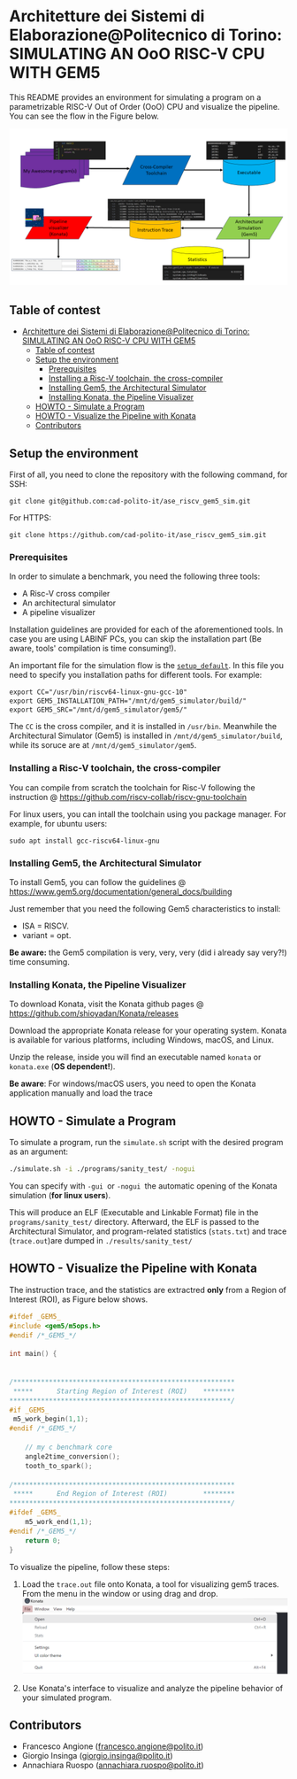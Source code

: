 # Architetture dei Sistemi di Elaborazione@Politecnico di Torino: SIMULATING AN OoO RISC-V CPU WITH GEM5

This README provides an environment for simulating a program on a parametrizable RISC-V Out of Order (OoO) CPU and visualize the pipeline. You can see the flow in the Figure below.


![flow](.images/gem5_workflow.png "Simulation flow")

## Table of contest
- [Architetture dei Sistemi di Elaborazione@Politecnico di Torino: SIMULATING AN OoO RISC-V CPU WITH GEM5](#architetture-dei-sistemi-di-elaborazionepolitecnico-di-torino-simulating-an-ooo-risc-v-cpu-with-gem5)
  - [Table of contest](#table-of-contest)
  - [Setup the environment](#setup-the-environment)
    - [Prerequisites](#prerequisites)
    - [Installing a Risc-V toolchain, the cross-compiler](#installing-a-risc-v-toolchain-the-cross-compiler)
    - [Installing Gem5, the Architectural Simulator](#installing-gem5-the-architectural-simulator)
    - [Installing Konata, the Pipeline Visualizer](#installing-konata-the-pipeline-visualizer)
  - [HOWTO - Simulate a Program](#howto---simulate-a-program)
  - [HOWTO - Visualize the Pipeline with Konata](#howto---visualize-the-pipeline-with-konata)
  - [Contributors](#contributors)

## Setup the environment 
First of all, you need to clone the repository with the following command, for SSH:
```
git clone git@github.com:cad-polito-it/ase_riscv_gem5_sim.git
```
For HTTPS:
```
git clone https://github.com/cad-polito-it/ase_riscv_gem5_sim.git
```

### Prerequisites
In order to simulate a benchmark, you need the following three tools:
- A Risc-V cross compiler
- An architectural simulator
- A pipeline visualizer

Installation guidelines are provided for each of the aforementioned tools.
In case you are using LABINF PCs, you can skip the installation part (Be aware, tools' compilation is time consuming!).

An important file for the simulation flow is the [```setup_default```](./setup_default).
In this file you need to specify you installation paths for different tools.
For example:
```
export CC="/usr/bin/riscv64-linux-gnu-gcc-10"
export GEM5_INSTALLATION_PATH="/mnt/d/gem5_simulator/build/"
export GEM5_SRC="/mnt/d/gem5_simulator/gem5/"
```
The ```CC``` is the cross compiler, and it is installed in ```/usr/bin```. Meanwhile the Architectural Simulator (Gem5) is installed in ```/mnt/d/gem5_simulator/build```, while its soruce are at ```/mnt/d/gem5_simulator/gem5```.

### Installing a Risc-V toolchain, the cross-compiler
 
You can compile from scratch the toolchain for Risc-V following the instruction @ https://github.com/riscv-collab/riscv-gnu-toolchain

For linux users, you can intall the toolchain using you package manager. For example, for ubuntu users:
```
sudo apt install gcc-riscv64-linux-gnu
```

### Installing Gem5, the Architectural Simulator
To install Gem5, you can follow the guidelines @ https://www.gem5.org/documentation/general_docs/building

Just remember that you need the following Gem5 characteristics to install:
- ISA = RISCV.
- variant = opt.

**Be aware:** the Gem5 compilation is very, very, very (did i already say very?!) time consuming.


### Installing Konata, the Pipeline Visualizer
To download Konata, visit the Konata github pages @ https://github.com/shioyadan/Konata/releases

Download the appropriate Konata release for your operating system. Konata is available for various platforms, including Windows, macOS, and Linux.

Unzip the release, inside you will find an executable named ```konata``` or ```konata.exe``` (**OS dependent!**).

**Be aware**: For windows/macOS users, you need to open the Konata application manually and load the trace

## HOWTO - Simulate a Program

To simulate a program, run the `simulate.sh` script with the desired program as an argument:  
```bash
./simulate.sh -i ./programs/sanity_test/ -nogui
```

You can specify with `-gui `or `-nogui `the automatic opening of the Konata simulation (**for linux users**).

This will produce an ELF (Executable and Linkable Format) file in the `programs/sanity_test/` directory.
Afterward, the ELF is passed to the Architectural Simulator, and program-related statistics (```stats.txt```) and trace (```trace.out```)are dumped in ```./results/sanity_test/```

## HOWTO - Visualize the Pipeline with Konata
The instruction trace, and the statistics are extractred **only** from a Region of Interest (ROI), as Figure below shows.

```C
#ifdef _GEM5_
#include <gem5/m5ops.h>
#endif /*_GEM5_*/

int main() {


/********************************************************
 *****      Starting Region of Interest (ROI)    ********
********************************************************/
#if _GEM5_
 m5_work_begin(1,1);   
#endif /*_GEM5_*/

    // my c benchmark core 
    angle2time_conversion();
    tooth_to_spark();

/********************************************************
 *****      End Region of Interest (ROI)         ********
********************************************************/
#ifdef _GEM5_
    m5_work_end(1,1);
#endif /*_GEM5_*/
    return 0;
}
```


To visualize the pipeline, follow these steps:

1. Load the `trace.out` file onto Konata, a tool for visualizing gem5 traces.
   From the menu in the window or using drag and drop.
    ![load](.images/konata.png)

2. Use Konata's interface to visualize and analyze the pipeline behavior of your simulated program.

## Contributors
- Francesco Angione (francesco.angione@polito.it)
- Giorgio Insinga (giorgio.insinga@polito.it)
- Annachiara Ruospo (annachiara.ruospo@polito.it)
























































































